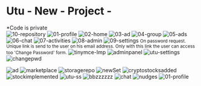 
# Utu - New - Project - 

*Code is private
</br>
<img src="https://i.ibb.co/Pg5fhx7/10-repository.png" alt="10-repository" border="0">
<img src="https://i.ibb.co/x1htHQ8/01-profile.png" alt="01-profile" border="0">
<img src="https://i.ibb.co/wg0Jc11/02-home.png" alt="02-home" border="0">
<img src="https://i.ibb.co/S364Bbk/03-ad.png" alt="03-ad" border="0">
<img src="https://i.ibb.co/4ZcxcXK/04-group.png" alt="04-group" border="0">
<img src="https://i.ibb.co/W67xs4W/05-ads.png" alt="05-ads" border="0">
<img src="https://i.ibb.co/GTWRxGK/06-chat.png" alt="06-chat" border="0">
<img src="https://i.ibb.co/smn2nmm/07-activities.png" alt="07-activities" border="0">
<img src="https://i.ibb.co/W2FT8KZ/08-admin.png" alt="08-admin" border="0">
<img src="https://i.ibb.co/nkvgJb5/09-settings.png" alt="09-settings" border="0">
<small>On password request. Unique link is send to the user on his email address. Only with this link the user can access too 'Change Password' form.</small>
<img src="https://i.ibb.co/dQ1kVFG/tinymce-Imp.png" alt="tinymce-Imp" border="0">
<img src="https://i.ibb.co/8j4XcQT/adminpanel.png" alt="adminpanel" border="0">
<img src="https://i.ibb.co/zR1hdnB/utu-settings.png" alt="utu-settings" border="0">
<img src="https://i.ibb.co/CwR2bKD/changepwd.png" alt="changepwd" border="0">

<img src="https://i.ibb.co/tL19rwt/ad.png" alt="ad" border="0">
<img src="https://i.ibb.co/MZDBQt7/marketplace.png" alt="marketplace" border="0">
<img src="https://i.ibb.co/Ld4fj2r/storagerepo.png" alt="storagerepo" border="0">
<img src="https://i.ibb.co/18Tz5yV/newSet.png" alt="newSet" border="0">
<img src="https://i.ibb.co/SxBRd1m/cryptostocksadded.png" alt="cryptostocksadded" border="0">
<img src="https://i.ibb.co/jbhbH7G/stockimplemented.png" alt="stockimplemented" border="0">
<img src="https://i.ibb.co/5s4YnHv/utu-ss.png" alt="utu-ss" border="0">
<img src="https://i.ibb.co/KsL7Jpz/bbzzzzzz.png" alt="bbzzzzzz" border="0">
<img src="https://i.ibb.co/X25MjCj/chat.png" alt="chat" border="0">
<img src="https://i.ibb.co/Mn1HC4R/nudges.png" alt="nudges" border="0">
<img src="https://i.ibb.co/x1htHQ8/01-profile.png" alt="01-profile" border="0">
